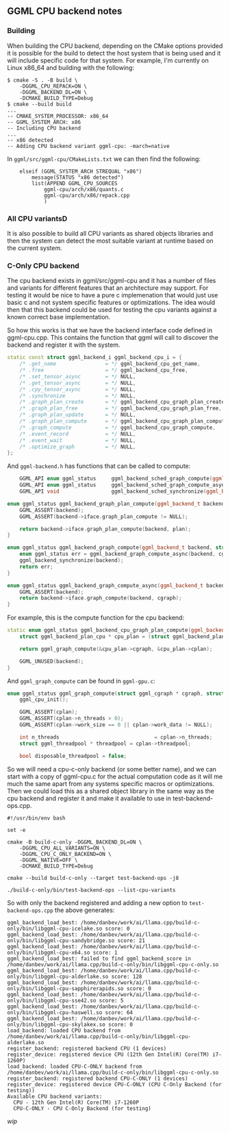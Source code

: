 ## GGML CPU backend notes

### Building
When building the CPU backend, depending on the CMake options provided it is
possible for the build to detect the host system that is being used and it will
include specific code for that system. For example, I'm currently on Linux
x86_64 and building with the following:

```console
$ cmake -S . -B build \
    -DGGML_CPU_REPACK=ON \
    -DGGML_BACKEND_DL=ON \
    -DCMAKE_BUILD_TYPE=Debug
$ cmake --build build
...
-- CMAKE_SYSTEM_PROCESSOR: x86_64
-- GGML_SYSTEM_ARCH: x86
-- Including CPU backend
...
-- x86 detected
-- Adding CPU backend variant ggml-cpu: -march=native
```
In `ggml/src/ggml-cpu/CMakeLists.txt` we can then find the following:

```console
    elseif (GGML_SYSTEM_ARCH STREQUAL "x86")
        message(STATUS "x86 detected")
        list(APPEND GGML_CPU_SOURCES
            ggml-cpu/arch/x86/quants.c
            ggml-cpu/arch/x86/repack.cpp
            )
```

### All CPU variantsD
It is also possible to build all CPU variants as shared objects libraries and
then the system can detect the most suitable variant at runtime based on the
current system.

### C-Only CPU backend
The cpu backend exists in ggml/src/ggml-cpu and it has a number of files and
variants for different features that an architecture may support. For testing
it would be nice to have a pure c implemenation that would just use basic c and
not system specific features or optimizations. The idea would then that this
backend could be used for testing the cpu variants against a known correct
base implementation.

So how this works is that we have the backend interface code defined in
ggml-cpu.cpp. This contains the function that ggml will call to discover the
backend and register it with the system. 
```c++
static const struct ggml_backend_i ggml_backend_cpu_i = {
    /* .get_name                = */ ggml_backend_cpu_get_name,
    /* .free                    = */ ggml_backend_cpu_free,
    /* .set_tensor_async        = */ NULL,
    /* .get_tensor_async        = */ NULL,
    /* .cpy_tensor_async        = */ NULL,
    /* .synchronize             = */ NULL,
    /* .graph_plan_create       = */ ggml_backend_cpu_graph_plan_create,
    /* .graph_plan_free         = */ ggml_backend_cpu_graph_plan_free,
    /* .graph_plan_update       = */ NULL,
    /* .graph_plan_compute      = */ ggml_backend_cpu_graph_plan_compute,
    /* .graph_compute           = */ ggml_backend_cpu_graph_compute,
    /* .event_record            = */ NULL,
    /* .event_wait              = */ NULL,
    /* .optimize_graph          = */ NULL,
};
```
And `ggml-backend.h` has functions that can be called to compute:
```c++
    GGML_API enum ggml_status     ggml_backend_sched_graph_compute(ggml_backend_sched_t sched, struct ggml_cgraph * graph);
    GGML_API enum ggml_status     ggml_backend_sched_graph_compute_async(ggml_backend_sched_t sched, struct ggml_cgraph * graph);
    GGML_API void                 ggml_backend_sched_synchronize(ggml_backend_sched_t sched);
```
```c++
enum ggml_status ggml_backend_graph_plan_compute(ggml_backend_t backend, ggml_backend_graph_plan_t plan) {
    GGML_ASSERT(backend);
    GGML_ASSERT(backend->iface.graph_plan_compute != NULL);

    return backend->iface.graph_plan_compute(backend, plan);
}

enum ggml_status ggml_backend_graph_compute(ggml_backend_t backend, struct ggml_cgraph * cgraph) {
    enum ggml_status err = ggml_backend_graph_compute_async(backend, cgraph);
    ggml_backend_synchronize(backend);
    return err;
}

enum ggml_status ggml_backend_graph_compute_async(ggml_backend_t backend, struct ggml_cgraph * cgraph) {
    GGML_ASSERT(backend);
    return backend->iface.graph_compute(backend, cgraph);
}
```
For example, this is the compute function for the cpu backend:
```c++
static enum ggml_status ggml_backend_cpu_graph_plan_compute(ggml_backend_t backend, ggml_backend_graph_plan_t plan) {
    struct ggml_backend_plan_cpu * cpu_plan = (struct ggml_backend_plan_cpu *)plan;

    return ggml_graph_compute(&cpu_plan->cgraph, &cpu_plan->cplan);

    GGML_UNUSED(backend);
}
```
And `ggml_graph_compute` can be found in `ggml-gpu.c`:
```c++
enum ggml_status ggml_graph_compute(struct ggml_cgraph * cgraph, struct ggml_cplan * cplan) {
    ggml_cpu_init();

    GGML_ASSERT(cplan);
    GGML_ASSERT(cplan->n_threads > 0);
    GGML_ASSERT(cplan->work_size == 0 || cplan->work_data != NULL);

    int n_threads                               = cplan->n_threads;
    struct ggml_threadpool * threadpool = cplan->threadpool;

    bool disposable_threadpool = false;
```

So we will need a cpu-c-only backend (or some better name), and we can start with
a copy of ggml-cpu.c for the actual computation code as it will me much the same
apart from any systems specific macros or optimizations. Then we could load
this as a shared object library in the same way as the cpu backend and register
it and make it available to use in test-backend-ops.cpp.

```console
#!/usr/bin/env bash

set -e

cmake -B build-c-only -DGGML_BACKEND_DL=ON \
    -DGGML_CPU_ALL_VARIANTS=ON \
    -DGGML_CPU_C_ONLY_BACKEND=ON \
    -DGGML_NATIVE=OFF \
    -DCMAKE_BUILD_TYPE=Debug

cmake --build build-c-only --target test-backend-ops -j8

./build-c-only/bin/test-backend-ops --list-cpu-variants
```
So with only the backend registered and adding a new option to `test-backend-ops.cpp`
the above generates:
```
ggml_backend_load_best: /home/danbev/work/ai/llama.cpp/build-c-only/bin/libggml-cpu-icelake.so score: 0
ggml_backend_load_best: /home/danbev/work/ai/llama.cpp/build-c-only/bin/libggml-cpu-sandybridge.so score: 21
ggml_backend_load_best: /home/danbev/work/ai/llama.cpp/build-c-only/bin/libggml-cpu-x64.so score: 1
ggml_backend_load_best: failed to find ggml_backend_score in /home/danbev/work/ai/llama.cpp/build-c-only/bin/libggml-cpu-c-only.so
ggml_backend_load_best: /home/danbev/work/ai/llama.cpp/build-c-only/bin/libggml-cpu-alderlake.so score: 128
ggml_backend_load_best: /home/danbev/work/ai/llama.cpp/build-c-only/bin/libggml-cpu-sapphirerapids.so score: 0
ggml_backend_load_best: /home/danbev/work/ai/llama.cpp/build-c-only/bin/libggml-cpu-sse42.so score: 5
ggml_backend_load_best: /home/danbev/work/ai/llama.cpp/build-c-only/bin/libggml-cpu-haswell.so score: 64
ggml_backend_load_best: /home/danbev/work/ai/llama.cpp/build-c-only/bin/libggml-cpu-skylakex.so score: 0
load_backend: loaded CPU backend from /home/danbev/work/ai/llama.cpp/build-c-only/bin/libggml-cpu-alderlake.so
register_backend: registered backend CPU (1 devices)
register_device: registered device CPU (12th Gen Intel(R) Core(TM) i7-1260P)
load_backend: loaded CPU-C-ONLY backend from /home/danbev/work/ai/llama.cpp/build-c-only/bin/libggml-cpu-c-only.so
register_backend: registered backend CPU-C-ONLY (1 devices)
register_device: registered device CPU-C-ONLY (CPU C-Only Backend (for testing))
Available CPU backend variants:
  CPU - 12th Gen Intel(R) Core(TM) i7-1260P
  CPU-C-ONLY - CPU C-Only Backend (for testing)
```


_wip_
